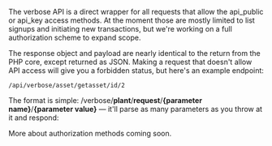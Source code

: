 The verbose API is a direct wrapper for all requests that allow the api_public or api_key 
access methods. At the moment those are mostly limited to list signups and initiating new
transactions, but we're working on a full authorization scheme to expand scope. 

The response object and payload are nearly identical to the return from the PHP core, 
except returned as JSON. Making a request that doesn't allow API access will give you a
forbidden status, but here's an example endpoint:

	/api/verbose/asset/getasset/id/2

The format is simple: /verbose/**plant**/**request**/**{parameter name}**/**{parameter value}**
 — it'll parse as many parameters as you throw at it and respond:

<script src="https://gist.github.com/jessevondoom/a3d384453bf053a2ca8e.js"></script>

More about authorization methods coming soon.